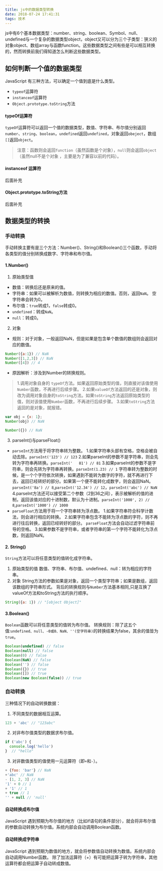 ```yaml
---
title: js中的数据类型转换
date: 2018-07-24 17:41:31
tags: 技术
---
```

js中有6个基本数据类型：number、string、boolean、Symbol、null、undefined与一个复杂的数据类型object，object又可以分为三个子类型：狭义的对象object、数组array与函数function。这些数据类型之间有些是可以相互转换的，然而转换前我们得知道怎么判断这些数据类型。

## 如何判断一个值的数据类型

JavaScript 有三种方法，可以确定一个值到底是什么类型。
+ `typeof`运算符
+ `instanceof`运算符
+ `Object.prototype.toString`方法

#### typeOf运算符

`typeOf`运算符可以返回一个值的数据类型，数值、字符串、布尔值分别返回`number`、`string`、`boolean`，`undefined`返回`undefined`，对象返回`obeject`，数组`[]`返回`object`。
>注意：函数则会返回`function`（虽然函数是个对象），`null`则会返回`object`（虽然null不是个对象 ，主要是为了兼容以前的代码）。

#### instanceof 运算符

后面补充

#### Object.prototype.toString方法

后面补充

## 数据类型的转换

### 手动转换

手动转换主要有是三个方法：Number()、String()和Boolean()三个函数，手动将各类型的值分别转换成数字、字符串和布尔值。

#### 1.Number()

1. 原始类型值
+ 数值：转换后还是原来的值。
+ 字符串：如果可以被解析为数值，则转换为相应的数值。否则，返回`NaN`。
空字符串会转为0。
+ 布尔值：`true`转成1，`false`转成0。
+ `undefined`：转成`NaN`。
+ `null`：转成0。

2. 对象

+ 规则：对于对象，一般返回NaN，但是如果是包含单个数值的数组则会返回对应的数值。
```js
Number({a:1}) // NaN
Number([1,2,3]) // NaN
Number([4]) // 4
```
+ 原因解析：涉及到Number的转换规则。
>1.调用对象自身的 `typeOf`方法。如果返回原始类型的值，则直接对该值使用`Number`函数，不再进行后续步骤。
>2.如果`valueOf`方法返回的还是对象，则改为调用对象自身的`toString`方法。如果`toString`方法返回原始类型的值，则对该值使用`Number`函数，不再进行后续步骤。
>3.如果`toString`方法返回的是对象，就报错。

```js
var obj = {x: 1};
Number(obj) // NaN

Number({}) // NaN
```

3. parseInt()与parseFloat()
+ `parseInt`方法用于将字符串转为整数。
1.如果字符串头部有空格，空格会被自动去除。`parseInt('123') // 123`
2.如果parseInt的参数不是字符串，则会先转为字符串再转换。`parseInt('   81') // 81`
3.如果parseInt的参数不是字符串，则会先转为字符串再转换。`parseInt(1.23) // 1`
字符串转为整数的时候，是一个个字符依次转换，如果遇到不能转为数字的字符，就不再进行下去，返回已经转好的部分。如果第一个便不能转化成数字，则会返回NaN。`parseInt('8a') // 8`,`parseInt('12.34') // 12`，`parseInt('abc') // NaN`
4.parseInt方法还可以接受第二个参数（2到36之间），表示被解析的值的进制，返回该值对应的十进制数，默认为十进制。`parseInt('1000', 2) // 8`,`parseInt('1000') // 1000`
+ `parseFloat`方法用于将一个字符串转为浮点数。
1.如果字符串符合科学计数法，则会进行相应的转换。
2.如果字符串包含不能转为浮点数的字符，则不再进行往后转换，返回已经转好的部分。
`parseFloat`方法会自动过滤字符串前导的空格。
3.如果参数不是字符串，或者字符串的第一个字符不能转化为浮点数，则返回NaN。

#### 2. String()

`String`方法可以将任意类型的值转化成字符串。
1. 原始类型的值
数值、字符串、布尔值、undefined、null：转为相应的字符串。
2. 对象
String方法的参数如果是对象，返回一个类型字符串；如果是数组，返回该数组的字符串形式。
背后的转换规则与`Number`方法基本相同,只是互换了valueOf方法和toString方法的执行顺序。
```js
String({a: 1}) // "[object Object]"
```

#### 3.Boolean()

`Boolean`函数可以将任意类型的值转为布尔值。
转换规则：除了这五个值:`undefined、null、-0或0、NaN、''(空字符串)`的转换结果为false，其余的值皆为`true`。
```js
Boolean(undefined) // false
Boolean(null) // false
Boolean(0) // false
Boolean(NaN) // false
Boolean('') // false
Boolean({}) // true
Boolean([]) // true
Boolean(new Boolean(false)) // true
```

### 自动转换

三种情况下的自动转换数据：

1. 不同类型的数据相互运算。

```js
123 + 'abc' // "123abc"
```

2. 对非布尔值类型的数据求布尔值。

```js
if ('abc') {
  console.log('hello')
}  // "hello"
```

3. 对非数值类型的值使用一元运算符（即`+`和`-`）。

```js
+ {foo: 'bar'} // NaN
+'abc' // NaN
- [1, 2, 3] // NaN
'1' + 0 // 1
+ '1' // 1
+ true // 1
'' + null // 'null'
```

#### 自动转换成布尔值

JavaScript 遇到预期为布尔值的地方（比如if语句的条件部分），就会将非布尔值的参数自动转换为布尔值。系统内部会自动调用Boolean函数。

#### 自动转换成字符串

JavaScript 遇到预期为数值的地方，就会将参数值自动转换为数值。系统内部会自动调用Number函数。
除了加法运算符（+）有可能把运算子转为字符串，其他运算符都会把运算子自动转成数值。